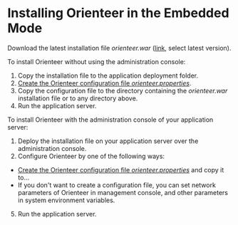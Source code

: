 # Installing Orienteer in the Embedded Mode

Download the latest installation file *orienteer.war* ([link](https://github.com/OrienteerDW/Orienteer/releases), select latest version).

To install Orienteer without using the administration console:
1. Copy the installation file to the  application deployment folder.
2. [Create the Orienteer configuration file *orienteer.properties*](https://orienteer.gitbooks.io/orienteer/content/editing_the_orienteer_configuration_file.html).
3. Copy the configuration file to the directory containing the *orienteer.war* installation file or to any directory above.
4. Run the application server.

To install Orienteer with the administration console of your application server:
1. Deploy the installation file on your application server over the administration console.
2. Configure Orienteer by one of the following ways:
  * [Create the Orienteer configuration file *orienteer.properties*](https://orienteer.gitbooks.io/orienteer/content/editing_the_orienteer_configuration_file.html) and copy it to...
  * If you don't want to create a configuration file, you can set network parameters of Orienteer in management console, and other parameters in system environment variables. 
5. Run the application server.
